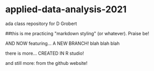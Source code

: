 # applied-data-analysis-2021
ada class repository for D Grobert

##this is me practicing "markdown styling" (or whatever).  Praise be!

AND NOW featuring...   A NEW BRANCH!
blah blah blah

there is more... CREATED IN R studio!

and still more: from the github website!  <boo-yah>
